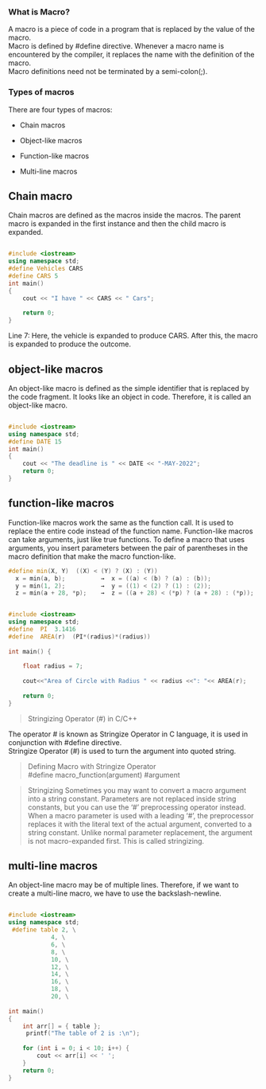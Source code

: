 ### What is Macro? 
A macro is a piece of code in a program that is replaced by the value of the macro.
\
Macro is defined by #define directive. Whenever a macro name is encountered by the compiler, it replaces the name with the definition of the macro.
\
Macro definitions need not be terminated by a semi-colon(;).

### Types of macros

There are four types of macros:

*    Chain macros

*    Object-like macros

*    Function-like macros

*    Multi-line macros


## Chain macro
Chain macros are defined as the macros inside the macros.
The parent macro is expanded in the first instance and then the child macro is expanded.

```c++

#include <iostream>
using namespace std;
#define Vehicles CARS
#define CARS 5
int main()
{
    cout << "I have " << CARS << " Cars";
 
    return 0;
}

```
Line 7: Here, the vehicle is expanded to produce CARS. After this, the macro is expanded to produce the outcome.

## object-like macros
An object-like macro is defined as the simple identifier that is replaced by the code fragment.
It looks like an object in code. Therefore, it is called an object-like macro.

```c++

#include <iostream>
using namespace std;
#define DATE 15
int main()
{
    cout << "The deadline is " << DATE << "-MAY-2022";
    return 0;
}

```

## function-like macros
Function-like macros work the same as the function call.
It is used to replace the entire code instead of the function name.
Function-like macros can take arguments, just like true functions. To define a macro that uses arguments, you insert parameters between the pair of parentheses in the macro definition that make the macro function-like.
```c++
#define min(X, Y)  ((X) < (Y) ? (X) : (Y))
  x = min(a, b);          →  x = ((a) < (b) ? (a) : (b));
  y = min(1, 2);          →  y = ((1) < (2) ? (1) : (2));
  z = min(a + 28, *p);    →  z = ((a + 28) < (*p) ? (a + 28) : (*p));
```

```c++

#include <iostream>
using namespace std;
#define  PI  3.1416
#define  AREA(r)  (PI*(radius)*(radius))
 
int main() {
     
    float radius = 7;    
       
    cout<<"Area of Circle with Radius " << radius <<": "<< AREA(r);
   
    return 0;
}

```

>Stringizing Operator (#) in C/C++

The operator # is known as Stringize Operator in C language, it is used in conjunction with #define directive.
\
Stringize Operator (#) is used to turn the argument into quoted string.

> Defining Macro with Stringize Operator
\
#define macro_function(argument)    #argument


> Stringizing
Sometimes you may want to convert a macro argument into a string constant. Parameters are not replaced inside string constants, but you can use the ‘#’ preprocessing operator instead.
When a macro parameter is used with a leading ‘#’, the preprocessor replaces it with the literal text of the actual argument, converted to a string constant. Unlike normal parameter replacement, the argument is not macro-expanded first. This is called stringizing.

## multi-line macros
An object-line macro may be of multiple lines.
Therefore, if we want to create a multi-line macro, we have to use the backslash-newline.

```c++

#include <iostream>
using namespace std;
 #define table 2, \
            4, \
            6, \
            8, \
            10, \
            12, \
            14, \
            16, \
            18, \
            20, \
 
int main()
{
    int arr[] = { table };
     printf("The table of 2 is :\n");
 
    for (int i = 0; i < 10; i++) {
        cout << arr[i] << ' ';
    }
    return 0;
}

```




